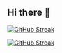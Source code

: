 ## Hi there 👋

<!--
**YoussefGebril/YoussefGebril** is a ✨ _special_ ✨ repository because its `README.md` (this file) appears on your GitHub profile.

Here are some ideas to get you started:

- 🔭 I’m currently working on ...
- 🌱 I’m currently learning ...
- 👯 I’m looking to collaborate on ...
- 🤔 I’m looking for help with ...
- 💬 Ask me about ...
- 📫 How to reach me: ...
- 😄 Pronouns: ...
- ⚡ Fun fact: ...
-->
[![GitHub Streak](https://github-readme-streak-stats.herokuapp.com?user=YoussefGberil&theme=dark)](https://git.io/streak-stats)


<a href="https://git.io/streak-stats"><img src="https://github-readme-streak-stats.herokuapp.com?user=YoussefGberil&theme=dark" alt="GitHub Streak" /></a>
